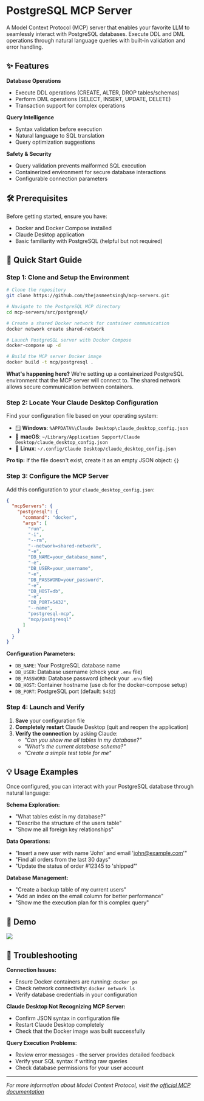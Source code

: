 # PostgreSQL MCP Server

A Model Context Protocol (MCP) server that enables your favorite LLM to seamlessly interact with PostgreSQL databases. Execute DDL and DML operations through natural language queries with built-in validation and error handling.

## ✨ Features

**Database Operations**

- Execute DDL operations (CREATE, ALTER, DROP tables/schemas)
- Perform DML operations (SELECT, INSERT, UPDATE, DELETE)
- Transaction support for complex operations

**Query Intelligence**

- Syntax validation before execution
- Natural language to SQL translation
- Query optimization suggestions

**Safety & Security**

- Query validation prevents malformed SQL execution
- Containerized environment for secure database interactions
- Configurable connection parameters

## 🛠️ Prerequisites

Before getting started, ensure you have:

- Docker and Docker Compose installed
- Claude Desktop application
- Basic familiarity with PostgreSQL (helpful but not required)

## 🚀 Quick Start Guide

### Step 1: Clone and Setup the Environment

```bash
# Clone the repository
git clone https://github.com/thejasmeetsingh/mcp-servers.git

# Navigate to the PostgreSQL MCP directory
cd mcp-servers/src/postgresql/

# Create a shared Docker network for container communication
docker network create shared-network

# Launch PostgreSQL server with Docker Compose
docker-compose up -d

# Build the MCP server Docker image
docker build -t mcp/postgresql .
```

**What's happening here?** We're setting up a containerized PostgreSQL environment that the MCP server will connect to. The shared network allows secure communication between containers.

### Step 2: Locate Your Claude Desktop Configuration

Find your configuration file based on your operating system:

- 🪟 **Windows**: `%APPDATA%\Claude Desktop\claude_desktop_config.json`
- 🍎 **macOS**: `~/Library/Application Support/Claude Desktop/claude_desktop_config.json`
- 🐧 **Linux**: `~/.config/Claude Desktop/claude_desktop_config.json`

**Pro tip:** If the file doesn't exist, create it as an empty JSON object: `{}`

### Step 3: Configure the MCP Server

Add this configuration to your `claude_desktop_config.json`:

```json
{
  "mcpServers": {
    "postgresql": {
      "command": "docker",
      "args": [
        "run",
        "-i",
        "--rm",
        "--network=shared-network",
        "-e",
        "DB_NAME=your_database_name",
        "-e",
        "DB_USER=your_username",
        "-e",
        "DB_PASSWORD=your_password",
        "-e",
        "DB_HOST=db",
        "-e",
        "DB_PORT=5432",
        "--name",
        "postgresql-mcp",
        "mcp/postgresql"
      ]
    }
  }
}
```

**Configuration Parameters:**

- `DB_NAME`: Your PostgreSQL database name
- `DB_USER`: Database username (check your `.env` file)
- `DB_PASSWORD`: Database password (check your `.env` file)
- `DB_HOST`: Container hostname (use `db` for the docker-compose setup)
- `DB_PORT`: PostgreSQL port (default: `5432`)

### Step 4: Launch and Verify

1. **Save** your configuration file
2. **Completely restart** Claude Desktop (quit and reopen the application)
3. **Verify the connection** by asking Claude:
   - _"Can you show me all tables in my database?"_
   - _"What's the current database schema?"_
   - _"Create a simple test table for me"_

## 💡 Usage Examples

Once configured, you can interact with your PostgreSQL database through natural language:

**Schema Exploration:**

- "What tables exist in my database?"
- "Describe the structure of the users table"
- "Show me all foreign key relationships"

**Data Operations:**

- "Insert a new user with name 'John' and email 'john@example.com'"
- "Find all orders from the last 30 days"
- "Update the status of order #12345 to 'shipped'"

**Database Management:**

- "Create a backup table of my current users"
- "Add an index on the email column for better performance"
- "Show me the execution plan for this complex query"

## 🎥 Demo

[![](https://github.com/user-attachments/assets/5d2a15f9-cb45-42f8-9f59-a017127ddda0)](https://ja3-projects.s3.ap-south-1.amazonaws.com/postgresql-mcp-1748885939.mp4)

## 🔧 Troubleshooting

**Connection Issues:**

- Ensure Docker containers are running: `docker ps`
- Check network connectivity: `docker network ls`
- Verify database credentials in your configuration

**Claude Desktop Not Recognizing MCP Server:**

- Confirm JSON syntax in configuration file
- Restart Claude Desktop completely
- Check that the Docker image was built successfully

**Query Execution Problems:**

- Review error messages - the server provides detailed feedback
- Verify your SQL syntax if writing raw queries
- Check database permissions for your user account

---

_For more information about Model Context Protocol, visit the [official MCP documentation](https://modelcontextprotocol.io/introduction)_
